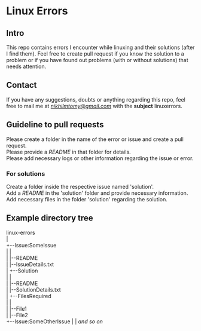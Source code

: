 # Linux Errors
## Intro
This repo contains errors I encounter while linuxing and their solutions (after
I find them).
Feel free to create pull request if you know the solution to a problem or if
you have found out problems (with or without solutions) that needs attention.
## Contact
If you have any suggestions, doubts or anything regarding this repo, feel free
to mail me at *nikhilmtomy@gmail.com* with the **subject** linuxerrors.
## Guideline to pull requests
Please create a folder in the name of the error or issue and create a pull
request.  
Please provide a *README* in that folder for details.  
Please add necessary logs or other information regarding the issue or error.  
### For solutions
Create a folder inside the respective issue named 'solution'.  
Add a *README* in the 'solution' folder and provide necessary information.  
Add necessary files in the folder 'solution' regarding the solution.  
## Example directory tree
linux-errors  
|  
+--Issue:SomeIssue  
|  |  
|  |--README  
|  |--IssueDetails.txt  
|  +--Solution  
|     |  
|     |--README  
|     |--SolutionDetails.txt  
|     +--FilesRequired  
|        |  
|        |--File1  
|        |--File2  
+--Issue:SomeOtherIssue
|  |
*and so on*
